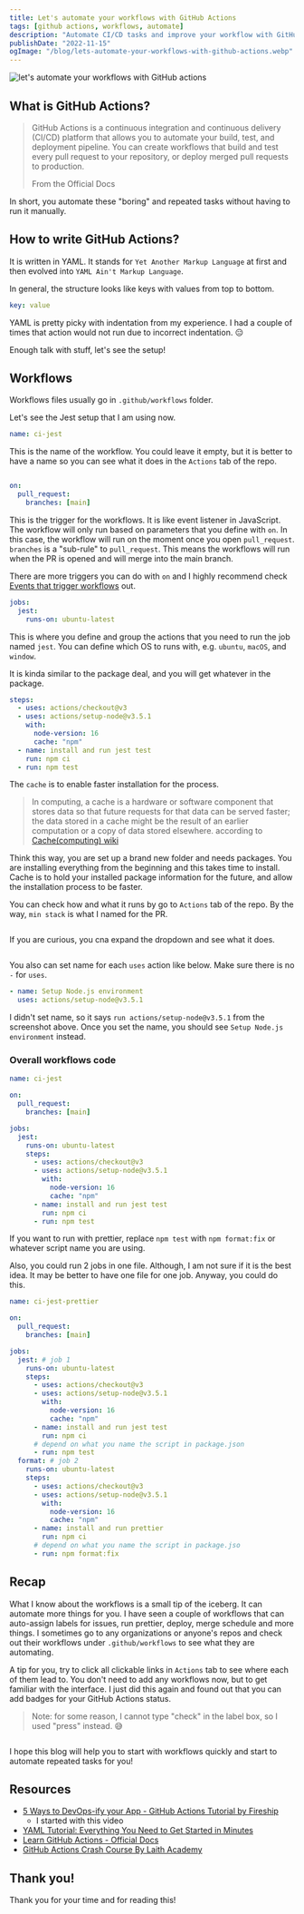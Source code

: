 ```yaml
---
title: Let's automate your workflows with GitHub Actions
tags: [github actions, workflows, automate]
description: "Automate CI/CD tasks and improve your workflow with GitHub Actions. Learn triggers, jobs, steps & setting up Jest testing with a practical example."
publishDate: "2022-11-15"
ogImage: "/blog/lets-automate-your-workflows-with-github-actions.webp"
---
```


![let's automate your workflows with GitHub actions](/blog/lets-automate-your-workflows-with-github-actions.webp)

<!--truncate-->

## What is GitHub Actions?

> GitHub Actions is a continuous integration and continuous delivery (CI/CD) platform that allows you to automate your build, test, and deployment pipeline. You can create workflows that build and test every pull request to your repository, or deploy merged pull requests to production.
>
> From the Official Docs

In short, you automate these "boring" and repeated tasks without having to run it manually.

## How to write GitHub Actions?

It is written in YAML. It stands for `Yet Another Markup Language` at first and then evolved into `YAML Ain't Markup Language`.

In general, the structure looks like keys with values from top to bottom.

```yaml
key: value
```

YAML is pretty picky with indentation from my experience. I had a couple of times that action would not run due to incorrect indentation. 😑

Enough talk with stuff, let's see the setup!

## Workflows

Workflows files usually go in `.github/workflows` folder.

Let's see the Jest setup that I am using now.

```yaml
name: ci-jest
```

This is the name of the workflow. You could leave it empty, but it is better to have a name so you can see what it does in the `Actions` tab of the repo.

<img src="https://user-images.githubusercontent.com/35031228/201541653-73bf69b4-c0dd-4e37-93fc-74ce4831ee01.png" alt="">

```yaml
on:
  pull_request:
    branches: [main]
```

This is the trigger for the workflows. It is like event listener in JavaScript. The workflow will only run based on parameters that you define with `on`. In this case, the workflow will run on the moment once you open `pull_request`. `branches` is a "sub-rule" to `pull_request`. This means the workflows will run when the PR is opened and will merge into the main branch.

There are more triggers you can do with `on` and I highly recommend check [Events that trigger workflows](https://docs.github.com/en/actions/using-workflows/events-that-trigger-workflows#push) out.

```yaml
jobs:
  jest:
    runs-on: ubuntu-latest
```

This is where you define and group the actions that you need to run the job named `jest`. You can define which OS to runs with, e.g. `ubuntu`, `macOS`, and `window`.

It is kinda similar to the package deal, and you will get whatever in the package.

```yaml
steps:
  - uses: actions/checkout@v3
  - uses: actions/setup-node@v3.5.1
    with:
      node-version: 16
      cache: "npm"
  - name: install and run jest test
    run: npm ci
  - run: npm test
```

The `cache` is to enable faster installation for the process.

> In computing, a cache is a hardware or software component that stores data so that future requests for that data can be served faster; the data stored in a cache might be the result of an earlier computation or a copy of data stored elsewhere. according to [Cache(computing) wiki](<https://en.wikipedia.org/wiki/Cache_(computing)>)

Think this way, you are set up a brand new folder and needs packages. You are installing everything from the beginning and this takes time to install. Cache is to hold your installed package information for the future, and allow the installation process to be faster.

You can check how and what it runs by go to `Actions` tab of the repo. By the way, `min stack` is what I named for the PR.

<img src="https://user-images.githubusercontent.com/35031228/201543053-05b008cf-6994-4ba9-ae80-7bcb4e5b28aa.png" alt="">

If you are curious, you cna expand the dropdown and see what it does.

<img src="https://user-images.githubusercontent.com/35031228/201786708-c66d3a4a-8191-480c-ab83-802cd061ef70.png" alt="">

You also can set name for each `uses` action like below. Make sure there is no `-` for `uses`.

```yaml
- name: Setup Node.js environment
  uses: actions/setup-node@v3.5.1
```

I didn't set name, so it says `run actions/setup-node@v3.5.1` from the screenshot above. Once you set the name, you should see `Setup Node.js environment` instead.

### Overall workflows code

```yaml
name: ci-jest

on:
  pull_request:
    branches: [main]

jobs:
  jest:
    runs-on: ubuntu-latest
    steps:
      - uses: actions/checkout@v3
      - uses: actions/setup-node@v3.5.1
        with:
          node-version: 16
          cache: "npm"
      - name: install and run jest test
        run: npm ci
      - run: npm test
```

If you want to run with prettier, replace `npm test` with `npm format:fix` or whatever script name you are using.

Also, you could run 2 jobs in one file. Although, I am not sure if it is the best idea. It may be better to have one file for one job. Anyway, you could do this.

```yaml
name: ci-jest-prettier

on:
  pull_request:
    branches: [main]

jobs:
  jest: # job 1
    runs-on: ubuntu-latest
    steps:
      - uses: actions/checkout@v3
      - uses: actions/setup-node@v3.5.1
        with:
          node-version: 16
          cache: "npm"
      - name: install and run jest test
        run: npm ci
      # depend on what you name the script in package.json
      - run: npm test
  format: # job 2
    runs-on: ubuntu-latest
    steps:
      - uses: actions/checkout@v3
      - uses: actions/setup-node@v3.5.1
        with:
          node-version: 16
          cache: "npm"
      - name: install and run prettier
        run: npm ci
      # depend on what you name the script in package.jso
      - run: npm format:fix
```

## Recap

What I know about the workflows is a small tip of the iceberg. It can automate more things for you. I have seen a couple of workflows that can auto-assign labels for issues, run prettier, deploy, merge schedule and more things. I sometimes go to any organizations or anyone's repos and check out their workflows under `.github/workflows` to see what they are automating.

A tip for you, try to click all clickable links in `Actions` tab to see where each of them lead to. You don't need to add any workflows now, but to get familiar with the interface. I just did this again and found out that you can add badges for your GitHub Actions status.

> Note: for some reason, I cannot type "check" in the label box, so I used "press" instead. 😅

<img src="https://user-images.githubusercontent.com/35031228/201784096-d99aa0a4-e017-477e-956a-4695f9e94b3e.png" alt="">

I hope this blog will help you to start with workflows quickly and start to automate repeated tasks for you!

## Resources

- [5 Ways to DevOps-ify your App - GitHub Actions Tutorial by Fireship](https://www.youtube.com/watch?v=eB0nUzAI7M8&t=1s)
  - I started with this video
- [YAML Tutorial: Everything You Need to Get Started in Minutes](https://www.cloudbees.com/blog/yaml-tutorial-everything-you-need-get-started)
- [Learn GitHub Actions - Official Docs](https://docs.github.com/en/actions/learn-github-actions/understanding-github-actions)
- [GitHub Actions Crash Course By Laith Academy](https://www.youtube.com/watch?v=1oJQRlz1v94)

## Thank you!

Thank you for your time and for reading this!
